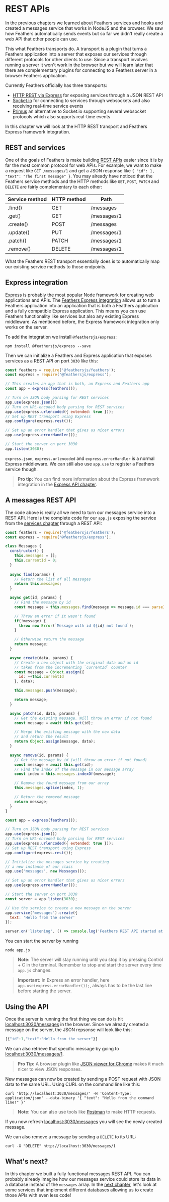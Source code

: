 # REST APIs

In the previous chapters we learned about Feathers [services](./services.md) and [hooks](./hooks.md) and created a messages service that works in NodeJS and the browser. We saw how Feathers automatically sends events but so far we didn't really create a web API that other people can use.

This what Feathers transports do. A transport is a plugin that turns a Feathers application into a server that exposes our services through different protocols for other clients to use. Since a transport involves running a server it won't work in the browser but we will learn later that there are complementary plugins for connecting to a Feathers server in a browser Feathers application.

Currently Feathers officially has three transports:

- [HTTP REST via Express](../../api/express.md) for exposing services through a JSON REST API
- [Socket.io](../../api/socketio.md) for connecting to services through websockets and also receiving real-time service events
- [Primus](../../api/primus.md) an alternative to Socket.io supporting several websocket protocols which also supports real-time events

In this chapter we will look at the HTTP REST transport and Feathers Express framework integration.

## REST and services

One of the goals of Feathers is make building [REST APIs](https://en.wikipedia.org/wiki/Representational_state_transfer) easier since it is by far the most common protocol for web APIs. For example, we want to make a request like `GET /messages/1` and get a JSON response like `{ "id": 1, "text": "The first message" }`. You may already have noticed that the Feathers service methods and the HTTP methods like `GET`, `POST`, `PATCH` and `DELETE` are fairly complementary to each other:

| Service method  | HTTP method | Path        |
|-----------------|-------------|-------------|
| .find()         | GET         | /messages   |
| .get()          | GET         | /messages/1 |
| .create()       | POST        | /messages   |
| .update()       | PUT         | /messages/1 |
| .patch()        | PATCH       | /messages/1 |
| .remove()       | DELETE      | /messages/1 |

What the Feathers REST transport essentially does is to automatically map our existing service methods to those endpoints.

## Express integration

[Express](http://expressjs.com/) is probably the most popular Node framework for creating web applications and APIs. The [Feathers Express integration](../../api/express.md) allows us to turn a Feathers application into an application that is both a Feathers application and a fully compatible Express application. This means you can use Feathers functionality like services but also any existing Express middleware. As mentioned before, the Express framework integration only works on the server.

To add the integration we install `@feathersjs/express`:

```
npm install @feathersjs/express --save
```

Then we can initialize a Feathers and Express application that exposes services as a REST API on port `3030` like this:

```js
const feathers = require('@feathersjs/feathers');
const express = require('@feathersjs/express');

// This creates an app that is both, an Express and Feathers app
const app = express(feathers());

// Turn on JSON body parsing for REST services
app.use(express.json())
// Turn on URL-encoded body parsing for REST services
app.use(express.urlencoded({ extended: true }));
// Set up REST transport using Express
app.configure(express.rest());

// Set up an error handler that gives us nicer errors
app.use(express.errorHandler());

// Start the server on port 3030
app.listen(3030);
```

`express.json`, `express.urlencoded` and `express.errorHandler` is a normal Express middleware. We can still also use `app.use` to register a Feathers service though.

> __Pro tip:__ You can find more information about the Express framework integration in the [Express API chapter](../../api/express.md).

## A messages REST API

The code above is really all we need to turn our messages service into a REST API. Here is the complete code for our `app.js` exposing the service from the [services chapter](./services.md) through a REST API:

```js
const feathers = require('@feathersjs/feathers');
const express = require('@feathersjs/express');

class Messages {
  constructor() {
    this.messages = [];
    this.currentId = 0;
  }
  
  async find(params) {
    // Return the list of all messages
    return this.messages;
  }

  async get(id, params) {
    // Find the message by id
    const message = this.messages.find(message => message.id === parseInt(id, 10));

    // Throw an error if it wasn't found
    if(!message) {
      throw new Error(`Message with id ${id} not found`);
    }

    // Otherwise return the message
    return message;
  }

  async create(data, params) {
    // Create a new object with the original data and an id
    // taken from the incrementing `currentId` counter
    const message = Object.assign({
      id: ++this.currentId
    }, data);

    this.messages.push(message);

    return message;
  }

  async patch(id, data, params) {
    // Get the existing message. Will throw an error if not found
    const message = await this.get(id);

    // Merge the existing message with the new data
    // and return the result
    return Object.assign(message, data);
  }

  async remove(id, params) {
    // Get the message by id (will throw an error if not found)
    const message = await this.get(id);
    // Find the index of the message in our message array
    const index = this.messages.indexOf(message);

    // Remove the found message from our array
    this.messages.splice(index, 1);

    // Return the removed message
    return message;
  }
}

const app = express(feathers());

// Turn on JSON body parsing for REST services
app.use(express.json())
// Turn on URL-encoded body parsing for REST services
app.use(express.urlencoded({ extended: true }));
// Set up REST transport using Express
app.configure(express.rest());

// Initialize the messages service by creating
// a new instance of our class
app.use('messages', new Messages());

// Set up an error handler that gives us nicer errors
app.use(express.errorHandler());

// Start the server on port 3030
const server = app.listen(3030);

// Use the service to create a new message on the server
app.service('messages').create({
  text: 'Hello from the server'
});

server.on('listening', () => console.log('Feathers REST API started at http://localhost:3030'));
```

You can start the server by running

```
node app.js
```

> __Note:__ The server will stay running until you stop it by pressing Control + C in the terminal. Remember to stop and start the server every time `app.js` changes.

<!-- -->

> __Important:__ In Express an error handler, here `app.use(express.errorHandler());`, always has to be the last line before starting the server.

## Using the API

Once the server is running the first thing we can do is hit [localhost:3030/messages](http://localhost:3030/messages) in the browser. Since we already created a message on the server, the JSON repsonse will look like this:

```js
[{"id":1,"text":"Hello from the server"}]
```

We can also retrieve that specific message by going to [localhost:3030/messages/1](http://localhost:3030/messages/1).

> __Pro Tip:__ A browser plugin like [JSON viewer for Chrome](https://chrome.google.com/webstore/detail/json-viewer/gbmdgpbipfallnflgajpaliibnhdgobh) makes it much nicer to view JSON responses.

New messages can now be created by sending a POST request with JSON data to the same URL. Using CURL on the command line like this:

```
curl 'http://localhost:3030/messages/' -H 'Content-Type: application/json' --data-binary '{ "text": "Hello from the command line!" }'
```

> __Note:__ You can also use tools like [Postman](https://www.getpostman.com/) to make HTTP requests.

If you now refresh [localhost:3030/messages](http://localhost:3030/messages) you will see the newly created message.

We can also remove a message by sending a `DELETE` to its URL:

```
curl -X "DELETE" http://localhost:3030/messages/1
```

## What's next?

In this chapter we built a fully functional messages REST API. You can probably already imagine how our messages service could store its data in a database instead of the `messages` array. In the [next chapter](./databases.md), let's look at some services that implement different databases allowing us to create those APIs with even less code!
